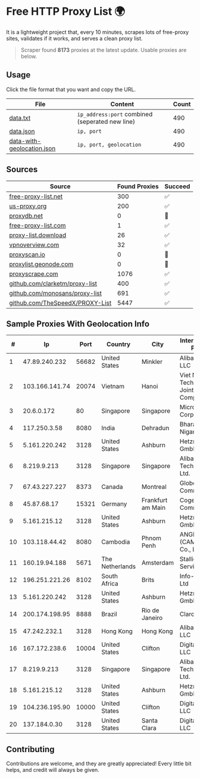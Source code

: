 
# Free HTTP Proxy List 🌍

It is a lightweight project that, every 10 minutes, scrapes lots of free-proxy sites, validates if it works, and serves a clean proxy list.


> Scraper found **8173** proxies at the latest update. Usable proxies are below.

## Usage

Click the file format that you want and copy the URL.


|File|Content|Count|
|----|-------|-----|
|[data.txt](https://raw.githubusercontent.com/themiralay/Proxy-List-World/master/data.txt)|`ip_address:port` combined (seperated new line)|490|
|[data.json](https://raw.githubusercontent.com/themiralay/Proxy-List-World/master/data.json)|`ip, port`|490|
|[data-with-geolocation.json](https://raw.githubusercontent.com/themiralay/Proxy-List-World/master/data-with-geolocation.json)|`ip, port, geolocation`|490|

## Sources

|Source|Found Proxies|Succeed|
|------|-------------|-------|
|[free-proxy-list.net](https://free-proxy-list.net)|300|✅|
|[us-proxy.org](https://www.us-proxy.org)|200|✅|
|[proxydb.net](http://proxydb.net)|0|🚫|
|[free-proxy-list.com](https://free-proxy-list.com/?page=&port=&type%5B%5D=http&type%5B%5D=https&up_time=0&search=Search)|1|✅|
|[proxy-list.download](https://www.proxy-list.download/HTTP)|26|✅|
|[vpnoverview.com](https://vpnoverview.com/privacy/anonymous-browsing/free-proxy-servers)|32|✅|
|[proxyscan.io](https://www.proxyscan.io)|0|🚫|
|[proxylist.geonode.com](https://proxylist.geonode.com/api/proxy-list?limit=300&page=1&sort_by=lastChecked&sort_type=desc&protocols=http,https)|0|🚫|
|[proxyscrape.com](https://api.proxyscrape.com/v2/?request=displayproxies&protocol=http&timeout=10000&country=all&ssl=all&anonymity=all)|1076|✅|
|[github.com/clarketm/proxy-list](https://raw.githubusercontent.com/clarketm/proxy-list/master/proxy-list-raw.txt)|400|✅|
|[github.com/monosans/proxy-list](https://raw.githubusercontent.com/monosans/proxy-list/main/proxies/http.txt)|691|✅|
|[github.com/TheSpeedX/PROXY-List](https://raw.githubusercontent.com/TheSpeedX/PROXY-List/master/http.txt)|5447|✅|


## Sample Proxies With Geolocation Info

|#|Ip|Port|Country|City|Internet Service Provider|
|-|--|----|-------|----|-------------------------|
|1|47.89.240.232|56682|United States|Minkler|Alibaba.com LLC|
|2|103.166.141.74|20074|Vietnam|Hanoi|Viet NAM Cloud Technology Joint Stock Company|
|3|20.6.0.172|80|Singapore|Singapore|Microsoft Corporation|
|4|117.250.3.58|8080|India|Dehradun|Bharat Sanchar Nigam Ltd|
|5|5.161.220.242|3128|United States|Ashburn|Hetzner Online GmbH|
|6|8.219.9.213|3128|Singapore|Singapore|Alibaba (US) Technology Co., Ltd.|
|7|67.43.227.227|8373|Canada|Montreal|GloboTech Communications|
|8|45.87.68.17|15321|Germany|Frankfurt am Main|Cogent Communications|
|9|5.161.215.12|3128|United States|Ashburn|Hetzner Online GmbH|
|10|103.118.44.42|8080|Cambodia|Phnom Penh|ANGKOR E & C (CAMBODIA) Co., Ltd.|
|11|160.19.94.188|5671|The Netherlands|Amsterdam|Stallion Network Services Limited|
|12|196.251.221.26|8102|South Africa|Brits|Info-Gro (PTY) Ltd|
|13|5.161.220.242|3128|United States|Ashburn|Hetzner Online GmbH|
|14|200.174.198.95|8888|Brazil|Rio de Janeiro|Claro S.A|
|15|47.242.232.1|3128|Hong Kong|Hong Kong|Alibaba.com LLC|
|16|167.172.238.6|10004|United States|Clifton|DigitalOcean, LLC|
|17|8.219.9.213|3128|Singapore|Singapore|Alibaba (US) Technology Co., Ltd.|
|18|5.161.215.12|3128|United States|Ashburn|Hetzner Online GmbH|
|19|104.236.195.90|10000|United States|Clifton|DigitalOcean, LLC|
|20|137.184.0.30|3128|United States|Santa Clara|DigitalOcean, LLC|



## Contributing

Contributions are welcome, and they are greatly appreciated! Every
little bit helps, and credit will always be given.


